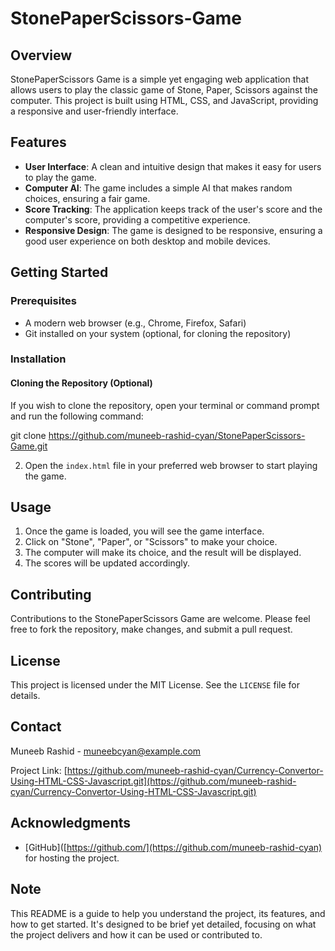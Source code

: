 # StonePaperScissors-Game

## Overview

StonePaperScissors Game is a simple yet engaging web application that allows users to play the classic game of Stone, Paper, Scissors against the computer. This project is built using HTML, CSS, and JavaScript, providing a responsive and user-friendly interface.

## Features

- **User Interface**: A clean and intuitive design that makes it easy for users to play the game.
- **Computer AI**: The game includes a simple AI that makes random choices, ensuring a fair game.
- **Score Tracking**: The application keeps track of the user's score and the computer's score, providing a competitive experience.
- **Responsive Design**: The game is designed to be responsive, ensuring a good user experience on both desktop and mobile devices.

## Getting Started

### Prerequisites

- A modern web browser (e.g., Chrome, Firefox, Safari)
- Git installed on your system (optional, for cloning the repository)

### Installation

#### Cloning the Repository (Optional)

If you wish to clone the repository, open your terminal or command prompt and run the following command:

git clone  https://github.com/muneeb-rashid-cyan/StonePaperScissors-Game.git


2. Open the `index.html` file in your preferred web browser to start playing the game.

## Usage

1. Once the game is loaded, you will see the game interface.
2. Click on "Stone", "Paper", or "Scissors" to make your choice.
3. The computer will make its choice, and the result will be displayed.
4. The scores will be updated accordingly.

## Contributing

Contributions to the StonePaperScissors Game are welcome. Please feel free to fork the repository, make changes, and submit a pull request.

## License

This project is licensed under the MIT License. See the `LICENSE` file for details.


## Contact

Muneeb Rashid - muneebcyan@example.com

Project Link: [https://github.com/muneeb-rashid-cyan/Currency-Convertor-Using-HTML-CSS-Javascript.git](https://github.com/muneeb-rashid-cyan/Currency-Convertor-Using-HTML-CSS-Javascript.git)

## Acknowledgments
- [GitHub]([https://github.com/](https://github.com/muneeb-rashid-cyan) for hosting the project.

## Note

This README is a guide to help you understand the project, its features, and how to get started. It's designed to be brief yet detailed, focusing on what the project delivers and how it can be used or contributed to.


